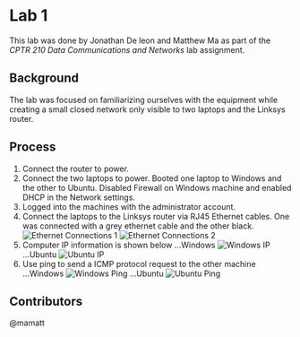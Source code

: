 # Lab 1
This lab was done by Jonathan De leon and Matthew Ma as part of the *CPTR 210 Data Communications and Networks* lab assignment.

## Background
The lab was focused on familiarizing ourselves with the equipment while creating a small closed network only visible to two laptops and the Linksys router.

## Process
1. Connect the router to power.
2. Connect the two laptops to power. Booted one laptop to Windows and the other to Ubuntu. Disabled Firewall on Windows machine and enabled DHCP in the Network settings.
3. Logged into the machines with the administrator account.	
4. Connect the laptops to the Linksys router via RJ45 Ethernet cables. One was connected with a grey ethernet cable and the other black. 
![Ethernet Connections 1](https://gitlab.cs.wallawalla.edu/delejo/labs/raw/master/lab01/images/Router_Connections.jpg)
![Ethernet Connections 2](https://gitlab.cs.wallawalla.edu/delejo/labs/raw/master/lab01/images/Laptop_Connections.jpg)
5. Computer IP information is shown below
...Windows
![Windows IP](https://gitlab.cs.wallawalla.edu/delejo/labs/raw/master/lab01/images/Windows_IP.jpg)
...Ubuntu
![Ubuntu IP](https://gitlab.cs.wallawalla.edu/delejo/labs/raw/master/lab01/images/Ubuntu_IP.jpg)
6. Use ping to send a ICMP protocol request to the other machine
...Windows
![Windows Ping](https://gitlab.cs.wallawalla.edu/delejo/labs/raw/master/lab01/images/Windows_Ping.jpg)
...Ubuntu
![Ubuntu Ping](https://gitlab.cs.wallawalla.edu/delejo/labs/raw/master/lab01/images/Ubuntu_Ping.jpg)

## Contributors
@mamatt
